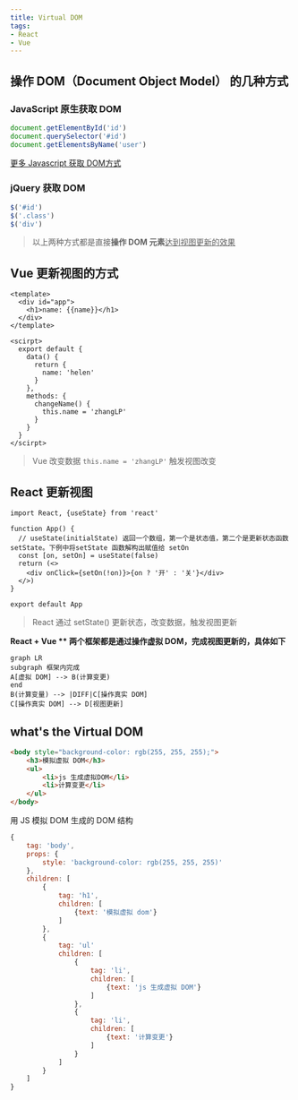 ```yaml
---
title: Virtual DOM
tags:
- React
- Vue
---
```


## 操作 DOM（Document Object Model） 的几种方式
### JavaScript 原生获取 DOM
```JavaScript
document.getElementById('id')
document.querySelector('#id')
document.getElementsByName('user')
```
[更多 Javascript 获取 DOM方式](/2021/06/11/JavaScript-Docment-Object-Model/)

### jQuery 获取 DOM
```JavaScript
$('#id')
$('.class')
$('div')
```

> 以上两种方式都是直接**操作 DOM 元素**<u>达到视图更新的效果</u>

## Vue 更新视图的方式
```Vue
<template>
  <div id="app">
    <h1>name: {{name}}</h1>
  </div>
</template>

<scirpt>
  export default {
    data() {
      return {
        name: 'helen'
      }
    },
    methods: {
      changeName() {
        this.name = 'zhangLP'
      }
    }
  }
</scirpt>
```
> Vue 改变数据 `this.name = 'zhangLP'` 触发视图改变

## React 更新视图
```React
import React, {useState} from 'react'

function App() {
  // useState(initialState) 返回一个数组，第一个是状态值，第二个是更新状态函数 setState。下例中将setState 函数解构出赋值给 setOn
  const [on, setOn] = useState(false)
  return (<>
    <div onClick={setOn(!on)}>{on ? '开' : '关'}</div>
  </>)
}

export default App
```
> React 通过 setState() 更新状态，改变数据，触发视图更新

**React + Vue ** 两个框架都是通过操作虚拟 DOM，完成视图更新的，具体如下**
```mermaid
graph LR
subgraph 框架内完成
A[虚拟 DOM] --> B(计算变更)
end
B(计算变量) --> |DIFF|C[操作真实 DOM]
C[操作真实 DOM] --> D[视图更新]
```

## what's the Virtual DOM
```html
<body style="background-color: rgb(255, 255, 255);">
    <h3>模拟虚拟 DOM</h3>
    <ul>
        <li>js 生成虚拟DOM</li>
        <li>计算变更</li>
    </ul>
</body>
```
用 JS 模拟 DOM 生成的 DOM 结构
```JavaScript
{
    tag: 'body',
    props: {
        style: 'background-color: rgb(255, 255, 255)'
    },
    children: [
        {
            tag: 'h1',
            children: [
                {text: '模拟虚拟 dom'}
            ]
        },
        {
            tag: 'ul'
            children: [
                {
                    tag: 'li',
                    children: [
                        {text: 'js 生成虚拟 DOM'}
                    ]
                },
                {
                    tag: 'li',
                    children: [
                        {text: '计算变更'}
                    ]
                }
            ]
        }
    ]
}
```